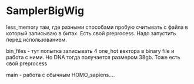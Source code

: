 # SamplerBigWig

less_memory там, где разными способами пробую считывать с файла в который записываю в битах. Есть свой preprocess. Надо запустить перед использованием.

bin_files - тут попытка записывать 4 one_hot вектора в binary file и работа с ними. Но DNA тогда получается размером 38gb. Тоже есть свой preprocess

main - работа c обычным HOMO_sapiens....
